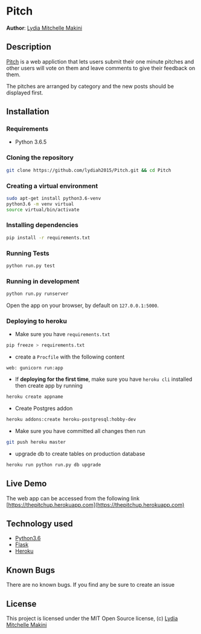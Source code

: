 Pitch
==============

**Author**: [Lydia Mitchelle Makini](https://github.com/lydiah2015)
## Description
[Pitch](https://github.com/lydiah2015/Pitch.git) is a web appliction that lets users submit their one minute pitches and other users will vote on them and leave comments to give their feedback on them.

The pitches are arranged by category and the new posts should be displayed first.

## Installation

### Requirements
* Python 3.6.5

### Cloning the repository
```bash
git clone https://github.com/lydiah2015/Pitch.git && cd Pitch
```

### Creating a virtual environment
```bash
sudo apt-get install python3.6-venv
python3.6 -m venv virtual
source virtual/bin/activate
```

### Installing dependencies
```bash
pip install -r requirements.txt
```

### Running Tests
```bash
python run.py test
```

### Running in development
```bash
python run.py runserver
```
Open the app on your browser, by default on `127.0.0.1:5000`.

### Deploying to heroku
- Make sure you have  `requirements.txt`
```bash
pip freeze > requirements.txt
```
- create a `Procfile` with the following content
```Procfile
web: gunicorn run:app 
```
- If **deploying for the first time**, make sure you have `heroku cli` installed then create app by running
```bash
heroku create appname
```
- Create Postgres addon
```bash
heroku addons:create heroku-postgresql:hobby-dev
```
- Make sure you have committed all changes then run
```bash
git push heroku master
```
- upgrade db to create tables on production database
```bash
heroku run python run.py db upgrade
```

## Live Demo

The web app can be accessed from the following link
[https://thepitchup.herokuapp.com](https://thepitchup.herokuapp.com)

## Technology used

* [Python3.6](https://www.python.org/)
* [Flask](http://flask.pocoo.org/)
* [Heroku](https://heroku.com)

## Known Bugs 

There are no known bugs. If you find any be sure to create an issue 

## License ##
This project is licensed under the MIT Open Source license, (c) [ Lydia Mitchelle Makini](https://github.com/lydiah2015)